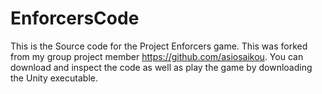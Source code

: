 # EnforcersCode
This is the Source code for the Project Enforcers game. This was forked from my group project member https://github.com/asiosaikou. You can download and inspect the code as well as play the game by downloading the Unity executable.
